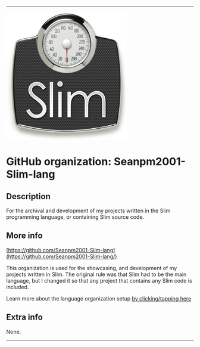 
***

![SLIM-LANG.png failed to load. The file may be missing or corrupt. Check the file path for errors first.](/AdditionalInfo/2/Seanpm2001-Slim-lang/SLIM-LANG.png)

# GitHub organization: Seanpm2001-Slim-lang

## Description

For the archival and development of my projects written in the Slim programming language, or containing Slim source code.

## More info

[https://github.com/Seanpm2001-Slim-lang](https://github.com/Seanpm2001-Slim-lang/)

This organization is used for the showcasing, and development of my projects written in Slim. The original rule was that Slim had to be the main language, but I changed it so that any project that contains any Slim code is included.

Learn more about the language organization setup [by clicking/tapping here](/AdditionalInfo/LanguageOrgs/README.md)

## Extra info

None.

***
